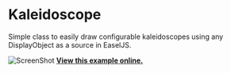 Kaleidoscope
=======

Simple class to easily draw configurable kaleidoscopes using any DisplayObject as a source in EaselJS.

![ScreenShot](https://raw.github.com/CreateJS/sandbox/master/Kaleidoscope/README_1.jpg)
**[View this example online.](http://sandbox.createjs.com/Kaleidoscope/demo.html)**